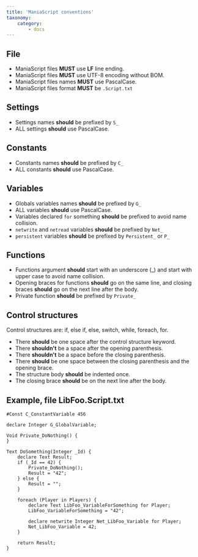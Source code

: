 ```yaml
---
title: 'ManiaScript conventions'
taxonomy:
    category:
        - docs
---
```


## File

* ManiaScript files **MUST** use **LF** line ending.
* ManiaScript files **MUST** use UTF-8 encoding without BOM.
* ManiaScript files names **MUST** use PascalCase.
* ManiaScript files format **MUST** be `.Script.txt`

## Settings

* Settings names **should** be prefixed by `S_`
* ALL settings **should** use PascalCase.

## Constants

* Constants names **should** be prefixed by `C_`
* ALL constants **should** use PascalCase.

## Variables

* Globals variables names **should** be prefixed by `G_`
* ALL variables **should** use PascalCase.
* Variables declared `for` something **should** be prefixed to avoid name collision.
* `netwrite` and `netread` variables **should** be prefixed by `Net_`
* `persistent` variables **should** be prefixed by `Persistent_` or `P_`

## Functions

* Functions argument **should** start with an underscore (_) and start with upper case to avoid name collision. 
* Opening braces for functions **should** go on the same line, and closing braces **should** go on the next line after the body.
* Private function **should** be prefixed by `Private_`

## Control structures

Control structures are: if, else if, else, switch, while, foreach, for.

* There **should** be one space after the control structure keyword.
* There **shouldn't** be a space after the opening parenthesis.
* There **shouldn't** be a space before the closing parenthesis.
* There **should** be one space between the closing parenthesis and the opening brace.
* The structure body **should** be indented once.
* The closing brace **should** be on the next line after the body.

## Example, file LibFoo.Script.txt

```
#Const C_ConstantVariable 456

declare Integer G_GlobalVariable;

Void Private_DoNothing() {
}

Text DoSomething(Integer _Id) {
	declare Text Result;
	if (_Id == 42) {
		Private_DoNothing();
		Result = "42";
	} else {
		Result = "";
	}

	foreach (Player in Players) {
		declare Text LibFoo_VariableForSomething for Player;
		LibFoo_VariableForSomething = "42";

		declare netwrite Integer Net_LibFoo_Variable for Player;
		Net_LibFoo_Variable = 42;
	}

	return Result;
}
```
